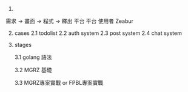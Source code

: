 1. 
需求 -> 畫面 -> 程式 -> 釋出
平台    平台    使用者  Zeabur

2. cases
    2.1 todolist
    2.2 auth system
    2.3 post system
    2.4 chat system



3. stages

    3.1 golang 語法

    3.2 MGRZ 基礎

    3.3 MGRZ專案實戰 or FPBL專案實戰